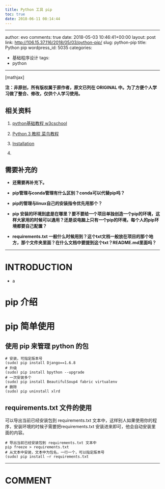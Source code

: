 ```yaml
---
title: Python 工具 pip
toc: true
date: 2018-06-11 08:14:44
---
```

---
author: evo
comments: true
date: 2018-05-03 10:46:41+00:00
layout: post
link: http://106.15.37.116/2018/05/03/python-pip/
slug: python-pip
title: Python pip
wordpress_id: 5035
categories:
- 基础程序设计
tags:
- python
---

<!-- more -->

[mathjax]

**注：非原创，所有版权属于原作者，原文已列在 ORIGINAL 中。为了方便个人学习做了整合、修改，仅供个人学习使用。**


## 相关资料





 	
  1. [python基础教程 w3cschool](https://www.w3cschool.cn/python/)

 	
  2. [Python 3 教程 菜鸟教程](http://www.runoob.com/python3/python3-tutorial.html)

 	
  3. [Installation](https://pip.pypa.io/en/latest/installing.html)

 	
  4. 



## 需要补充的





 	
  * **还需要再补充下。**

 	
  * **pip管理与conda管理有什么区别？conda可以代替pip吗？**

 	
  * **pip的管理与linux自己的安装指令优先用那个？**

 	
  * **pip 安装的环境到底是在哪里？要不要给一个项目单独创造一个pip的环境，这样大家用的时候可以通用？还是说电脑上只有一个pip的环境，每个人的pip环境都要自己配置？**

 	
  * **requirements.txt 一般什么时候用到？这个txt文档一般放在项目的那个地方，那个文件夹里面？在什么文档中要提到这个txt？README.md里面吗？**





* * *





# INTRODUCTION





 	
  * a





# pip 介绍





# pip 简单使用




## 使用 pip 来管理 python 的包



    
    # 安装，可指定版本号
    (sudo) pip install Django==1.6.8
    # 升级
    (sudo) pip install bpython --upgrade
    # 一次安装多个
    (sudo) pip install BeautifulSoup4 fabric virtualenv
    # 删除
    (sudo) pip uninstall xlrd




## requirements.txt 文件的使用


可以导出当前已经安装包到 requirements.txt 文本中，这样别人如果使用你的程序，安装环境的时候子需要把requirements.txt 安装进来即可，他会自动安装里面的内容。

    
    # 导出当前已经安装包到 requirements.txt 文本中
    pip freeze > requirements.txt
    # 从文本中安装，文本中为包名，一行一个，可以指定版本号
    (sudo) pip install –r requirements.txt












* * *





# COMMENT



